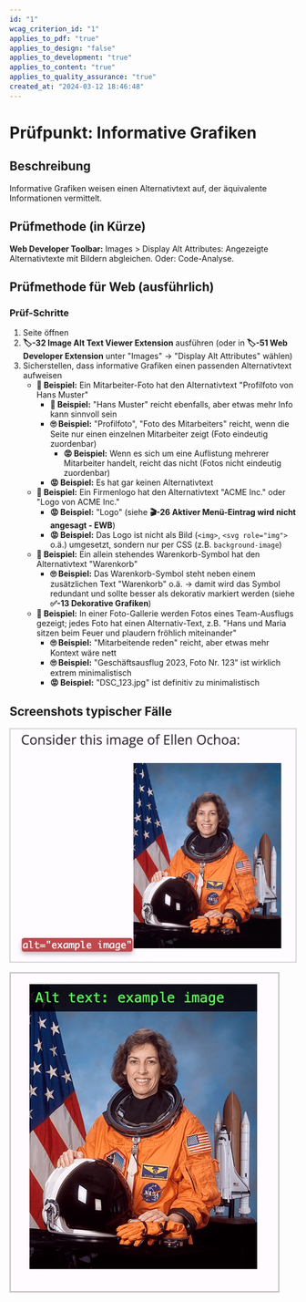```yaml
---
id: "1"
wcag_criterion_id: "1"
applies_to_pdf: "true"
applies_to_design: "false"
applies_to_development: "true"
applies_to_content: "true"
applies_to_quality_assurance: "true"
created_at: "2024-03-12 18:46:48"
---
```


# Prüfpunkt: Informative Grafiken

## Beschreibung

Informative Grafiken weisen einen Alternativtext auf, der äquivalente Informationen vermittelt.

## Prüfmethode (in Kürze)

**Web Developer Toolbar:** Images > Display Alt Attributes: Angezeigte Alternativtexte mit Bildern abgleichen. Oder: Code-Analyse.

## Prüfmethode für Web (ausführlich)

### Prüf-Schritte

1. Seite öffnen
1. **🏷️-32 Image Alt Text Viewer Extension** ausführen (oder in **🏷️-51 Web Developer Extension** unter "Images" → "Display Alt Attributes" wählen)
1. Sicherstellen, dass informative Grafiken einen passenden Alternativtext aufweisen
    - **🙂 Beispiel:** Ein Mitarbeiter-Foto hat den Alternativtext "Profilfoto von Hans Muster"
        - **🙂 Beispiel:** "Hans Muster" reicht ebenfalls, aber etwas mehr Info kann sinnvoll sein
        - **🙄 Beispiel:** "Profilfoto", "Foto des Mitarbeiters" reicht, wenn die Seite nur einen einzelnen Mitarbeiter zeigt (Foto eindeutig zuordenbar)
            - **😡 Beispiel:** Wenn es sich um eine Auflistung mehrerer Mitarbeiter handelt, reicht das nicht (Fotos nicht eindeutig zuordenbar)
        - **😡 Beispiel:** Es hat gar keinen Alternativtext
    - **🙂 Beispiel:** Ein Firmenlogo hat den Alternativtext "ACME Inc." oder "Logo von ACME Inc."
        - **😡 Beispiel:** "Logo" (siehe **🎬-26 Aktiver Menü-Eintrag wird nicht angesagt - EWB**)
        - **😡 Beispiel:** Das Logo ist nicht als Bild (`<img>`, `<svg role="img">` o.ä.) umgesetzt, sondern nur per CSS (z.B. `background-image`)
    - **🙂 Beispiel:** Ein allein stehendes Warenkorb-Symbol hat den Alternativtext "Warenkorb"
        - **🙄 Beispiel:** Das Warenkorb-Symbol steht neben einem zusätzlichen Text "Warenkorb" o.ä. → damit wird das Symbol redundant und sollte besser als dekorativ markiert werden (siehe **✅-13 Dekorative Grafiken**)
    - **🙂 Beispiel:** In einer Foto-Gallerie werden Fotos eines Team-Ausflugs gezeigt; jedes Foto hat einen Alternativ-Text, z.B. "Hans und Maria sitzen beim Feuer und plaudern fröhlich miteinander"
        - **🙄 Beispiel:** "Mitarbeitende reden" reicht, aber etwas mehr Kontext wäre nett
        - **🙄 Beispiel:** "Geschäftsausflug 2023, Foto Nr. 123" ist wirklich extrem minimalistisch
        - **😡 Beispiel:** "DSC_123.jpg" ist definitiv zu minimalistisch

## Screenshots typischer Fälle

![Beispiel-Bild auf WebAIM (mit Web Developer Tools aktiv)](images/beispiel-bild-auf-webaim.png)

![Dasselbe Beispiel auf WebAIM (mit Image Alt Text Viewer aktiv)](images/dasselbe-beispiel-auf-webaim.png)